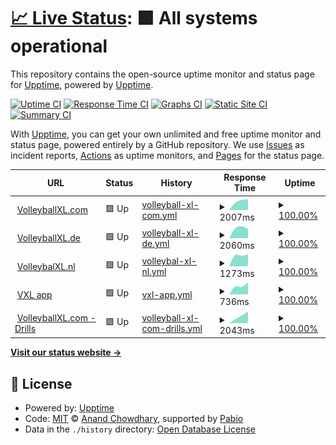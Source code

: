 # [📈 Live Status](https://upptime.github.io/upptime): <!--live status--> **🟩 All systems operational**

This repository contains the open-source uptime monitor and status page for [Upptime](https://upptime.js.org), powered by [Upptime](https://github.com/upptime/upptime).

[![Uptime CI](https://github.com/bartallxl/uptime/workflows/Uptime%20CI/badge.svg)](https://github.com/bartallxl/uptime/actions?query=workflow%3A%22Uptime+CI%22)
[![Response Time CI](https://github.com/bartallxl/uptime/workflows/Response%20Time%20CI/badge.svg)](https://github.com/bartallxl/uptime/actions?query=workflow%3A%22Response+Time+CI%22)
[![Graphs CI](https://github.com/bartallxl/uptime/workflows/Graphs%20CI/badge.svg)](https://github.com/bartallxl/uptime/actions?query=workflow%3A%22Graphs+CI%22)
[![Static Site CI](https://github.com/bartallxl/uptime/workflows/Static%20Site%20CI/badge.svg)](https://github.com/bartallxl/uptime/actions?query=workflow%3A%22Static+Site+CI%22)
[![Summary CI](https://github.com/bartallxl/uptime/workflows/Summary%20CI/badge.svg)](https://github.com/bartallxl/uptime/actions?query=workflow%3A%22Summary+CI%22)

With [Upptime](https://upptime.js.org), you can get your own unlimited and free uptime monitor and status page, powered entirely by a GitHub repository. We use [Issues](https://github.com/upptime/upptime/issues) as incident reports, [Actions](https://github.com/bartallxl/uptime/actions) as uptime monitors, and [Pages](https://upptime.github.io/upptime) for the status page.

<!--start: status pages-->
<!-- This summary is generated by Upptime (https://github.com/upptime/upptime) -->
<!-- Do not edit this manually, your changes will be overwritten -->
<!-- prettier-ignore -->
| URL | Status | History | Response Time | Uptime |
| --- | ------ | ------- | ------------- | ------ |
| <img alt="" src="https://icons.duckduckgo.com/ip3/volleyballxl.com.ico" height="13"> [VolleyballXL.com](https://volleyballxl.com) | 🟩 Up | [volleyball-xl-com.yml](https://github.com/bartallxl/uptime/commits/HEAD/history/volleyball-xl-com.yml) | <details><summary><img alt="Response time graph" src="./graphs/volleyball-xl-com/response-time-week.png" height="20"> 2007ms</summary><br><a href="https://bartallxl.github.io/uptime/history/volleyball-xl-com"><img alt="Response time 2007" src="https://img.shields.io/endpoint?url=https%3A%2F%2Fraw.githubusercontent.com%2Fbartallxl%2Fuptime%2FHEAD%2Fapi%2Fvolleyball-xl-com%2Fresponse-time.json"></a><br><a href="https://bartallxl.github.io/uptime/history/volleyball-xl-com"><img alt="24-hour response time 2007" src="https://img.shields.io/endpoint?url=https%3A%2F%2Fraw.githubusercontent.com%2Fbartallxl%2Fuptime%2FHEAD%2Fapi%2Fvolleyball-xl-com%2Fresponse-time-day.json"></a><br><a href="https://bartallxl.github.io/uptime/history/volleyball-xl-com"><img alt="7-day response time 2007" src="https://img.shields.io/endpoint?url=https%3A%2F%2Fraw.githubusercontent.com%2Fbartallxl%2Fuptime%2FHEAD%2Fapi%2Fvolleyball-xl-com%2Fresponse-time-week.json"></a><br><a href="https://bartallxl.github.io/uptime/history/volleyball-xl-com"><img alt="30-day response time 2007" src="https://img.shields.io/endpoint?url=https%3A%2F%2Fraw.githubusercontent.com%2Fbartallxl%2Fuptime%2FHEAD%2Fapi%2Fvolleyball-xl-com%2Fresponse-time-month.json"></a><br><a href="https://bartallxl.github.io/uptime/history/volleyball-xl-com"><img alt="1-year response time 2007" src="https://img.shields.io/endpoint?url=https%3A%2F%2Fraw.githubusercontent.com%2Fbartallxl%2Fuptime%2FHEAD%2Fapi%2Fvolleyball-xl-com%2Fresponse-time-year.json"></a></details> | <details><summary><a href="https://bartallxl.github.io/uptime/history/volleyball-xl-com">100.00%</a></summary><a href="https://bartallxl.github.io/uptime/history/volleyball-xl-com"><img alt="All-time uptime 100.00%" src="https://img.shields.io/endpoint?url=https%3A%2F%2Fraw.githubusercontent.com%2Fbartallxl%2Fuptime%2FHEAD%2Fapi%2Fvolleyball-xl-com%2Fuptime.json"></a><br><a href="https://bartallxl.github.io/uptime/history/volleyball-xl-com"><img alt="24-hour uptime 100.00%" src="https://img.shields.io/endpoint?url=https%3A%2F%2Fraw.githubusercontent.com%2Fbartallxl%2Fuptime%2FHEAD%2Fapi%2Fvolleyball-xl-com%2Fuptime-day.json"></a><br><a href="https://bartallxl.github.io/uptime/history/volleyball-xl-com"><img alt="7-day uptime 100.00%" src="https://img.shields.io/endpoint?url=https%3A%2F%2Fraw.githubusercontent.com%2Fbartallxl%2Fuptime%2FHEAD%2Fapi%2Fvolleyball-xl-com%2Fuptime-week.json"></a><br><a href="https://bartallxl.github.io/uptime/history/volleyball-xl-com"><img alt="30-day uptime 100.00%" src="https://img.shields.io/endpoint?url=https%3A%2F%2Fraw.githubusercontent.com%2Fbartallxl%2Fuptime%2FHEAD%2Fapi%2Fvolleyball-xl-com%2Fuptime-month.json"></a><br><a href="https://bartallxl.github.io/uptime/history/volleyball-xl-com"><img alt="1-year uptime 100.00%" src="https://img.shields.io/endpoint?url=https%3A%2F%2Fraw.githubusercontent.com%2Fbartallxl%2Fuptime%2FHEAD%2Fapi%2Fvolleyball-xl-com%2Fuptime-year.json"></a></details>
| <img alt="" src="https://icons.duckduckgo.com/ip3/volleyballxl.de.ico" height="13"> [VolleyballXL.de](https://volleyballxl.de) | 🟩 Up | [volleyball-xl-de.yml](https://github.com/bartallxl/uptime/commits/HEAD/history/volleyball-xl-de.yml) | <details><summary><img alt="Response time graph" src="./graphs/volleyball-xl-de/response-time-week.png" height="20"> 2060ms</summary><br><a href="https://bartallxl.github.io/uptime/history/volleyball-xl-de"><img alt="Response time 2060" src="https://img.shields.io/endpoint?url=https%3A%2F%2Fraw.githubusercontent.com%2Fbartallxl%2Fuptime%2FHEAD%2Fapi%2Fvolleyball-xl-de%2Fresponse-time.json"></a><br><a href="https://bartallxl.github.io/uptime/history/volleyball-xl-de"><img alt="24-hour response time 2060" src="https://img.shields.io/endpoint?url=https%3A%2F%2Fraw.githubusercontent.com%2Fbartallxl%2Fuptime%2FHEAD%2Fapi%2Fvolleyball-xl-de%2Fresponse-time-day.json"></a><br><a href="https://bartallxl.github.io/uptime/history/volleyball-xl-de"><img alt="7-day response time 2060" src="https://img.shields.io/endpoint?url=https%3A%2F%2Fraw.githubusercontent.com%2Fbartallxl%2Fuptime%2FHEAD%2Fapi%2Fvolleyball-xl-de%2Fresponse-time-week.json"></a><br><a href="https://bartallxl.github.io/uptime/history/volleyball-xl-de"><img alt="30-day response time 2060" src="https://img.shields.io/endpoint?url=https%3A%2F%2Fraw.githubusercontent.com%2Fbartallxl%2Fuptime%2FHEAD%2Fapi%2Fvolleyball-xl-de%2Fresponse-time-month.json"></a><br><a href="https://bartallxl.github.io/uptime/history/volleyball-xl-de"><img alt="1-year response time 2060" src="https://img.shields.io/endpoint?url=https%3A%2F%2Fraw.githubusercontent.com%2Fbartallxl%2Fuptime%2FHEAD%2Fapi%2Fvolleyball-xl-de%2Fresponse-time-year.json"></a></details> | <details><summary><a href="https://bartallxl.github.io/uptime/history/volleyball-xl-de">100.00%</a></summary><a href="https://bartallxl.github.io/uptime/history/volleyball-xl-de"><img alt="All-time uptime 100.00%" src="https://img.shields.io/endpoint?url=https%3A%2F%2Fraw.githubusercontent.com%2Fbartallxl%2Fuptime%2FHEAD%2Fapi%2Fvolleyball-xl-de%2Fuptime.json"></a><br><a href="https://bartallxl.github.io/uptime/history/volleyball-xl-de"><img alt="24-hour uptime 100.00%" src="https://img.shields.io/endpoint?url=https%3A%2F%2Fraw.githubusercontent.com%2Fbartallxl%2Fuptime%2FHEAD%2Fapi%2Fvolleyball-xl-de%2Fuptime-day.json"></a><br><a href="https://bartallxl.github.io/uptime/history/volleyball-xl-de"><img alt="7-day uptime 100.00%" src="https://img.shields.io/endpoint?url=https%3A%2F%2Fraw.githubusercontent.com%2Fbartallxl%2Fuptime%2FHEAD%2Fapi%2Fvolleyball-xl-de%2Fuptime-week.json"></a><br><a href="https://bartallxl.github.io/uptime/history/volleyball-xl-de"><img alt="30-day uptime 100.00%" src="https://img.shields.io/endpoint?url=https%3A%2F%2Fraw.githubusercontent.com%2Fbartallxl%2Fuptime%2FHEAD%2Fapi%2Fvolleyball-xl-de%2Fuptime-month.json"></a><br><a href="https://bartallxl.github.io/uptime/history/volleyball-xl-de"><img alt="1-year uptime 100.00%" src="https://img.shields.io/endpoint?url=https%3A%2F%2Fraw.githubusercontent.com%2Fbartallxl%2Fuptime%2FHEAD%2Fapi%2Fvolleyball-xl-de%2Fuptime-year.json"></a></details>
| <img alt="" src="https://icons.duckduckgo.com/ip3/volleybalxl.nl.ico" height="13"> [VolleybalXL.nl](https://volleybalxl.nl) | 🟩 Up | [volleybal-xl-nl.yml](https://github.com/bartallxl/uptime/commits/HEAD/history/volleybal-xl-nl.yml) | <details><summary><img alt="Response time graph" src="./graphs/volleybal-xl-nl/response-time-week.png" height="20"> 1273ms</summary><br><a href="https://bartallxl.github.io/uptime/history/volleybal-xl-nl"><img alt="Response time 1273" src="https://img.shields.io/endpoint?url=https%3A%2F%2Fraw.githubusercontent.com%2Fbartallxl%2Fuptime%2FHEAD%2Fapi%2Fvolleybal-xl-nl%2Fresponse-time.json"></a><br><a href="https://bartallxl.github.io/uptime/history/volleybal-xl-nl"><img alt="24-hour response time 1273" src="https://img.shields.io/endpoint?url=https%3A%2F%2Fraw.githubusercontent.com%2Fbartallxl%2Fuptime%2FHEAD%2Fapi%2Fvolleybal-xl-nl%2Fresponse-time-day.json"></a><br><a href="https://bartallxl.github.io/uptime/history/volleybal-xl-nl"><img alt="7-day response time 1273" src="https://img.shields.io/endpoint?url=https%3A%2F%2Fraw.githubusercontent.com%2Fbartallxl%2Fuptime%2FHEAD%2Fapi%2Fvolleybal-xl-nl%2Fresponse-time-week.json"></a><br><a href="https://bartallxl.github.io/uptime/history/volleybal-xl-nl"><img alt="30-day response time 1273" src="https://img.shields.io/endpoint?url=https%3A%2F%2Fraw.githubusercontent.com%2Fbartallxl%2Fuptime%2FHEAD%2Fapi%2Fvolleybal-xl-nl%2Fresponse-time-month.json"></a><br><a href="https://bartallxl.github.io/uptime/history/volleybal-xl-nl"><img alt="1-year response time 1273" src="https://img.shields.io/endpoint?url=https%3A%2F%2Fraw.githubusercontent.com%2Fbartallxl%2Fuptime%2FHEAD%2Fapi%2Fvolleybal-xl-nl%2Fresponse-time-year.json"></a></details> | <details><summary><a href="https://bartallxl.github.io/uptime/history/volleybal-xl-nl">100.00%</a></summary><a href="https://bartallxl.github.io/uptime/history/volleybal-xl-nl"><img alt="All-time uptime 100.00%" src="https://img.shields.io/endpoint?url=https%3A%2F%2Fraw.githubusercontent.com%2Fbartallxl%2Fuptime%2FHEAD%2Fapi%2Fvolleybal-xl-nl%2Fuptime.json"></a><br><a href="https://bartallxl.github.io/uptime/history/volleybal-xl-nl"><img alt="24-hour uptime 100.00%" src="https://img.shields.io/endpoint?url=https%3A%2F%2Fraw.githubusercontent.com%2Fbartallxl%2Fuptime%2FHEAD%2Fapi%2Fvolleybal-xl-nl%2Fuptime-day.json"></a><br><a href="https://bartallxl.github.io/uptime/history/volleybal-xl-nl"><img alt="7-day uptime 100.00%" src="https://img.shields.io/endpoint?url=https%3A%2F%2Fraw.githubusercontent.com%2Fbartallxl%2Fuptime%2FHEAD%2Fapi%2Fvolleybal-xl-nl%2Fuptime-week.json"></a><br><a href="https://bartallxl.github.io/uptime/history/volleybal-xl-nl"><img alt="30-day uptime 100.00%" src="https://img.shields.io/endpoint?url=https%3A%2F%2Fraw.githubusercontent.com%2Fbartallxl%2Fuptime%2FHEAD%2Fapi%2Fvolleybal-xl-nl%2Fuptime-month.json"></a><br><a href="https://bartallxl.github.io/uptime/history/volleybal-xl-nl"><img alt="1-year uptime 100.00%" src="https://img.shields.io/endpoint?url=https%3A%2F%2Fraw.githubusercontent.com%2Fbartallxl%2Fuptime%2FHEAD%2Fapi%2Fvolleybal-xl-nl%2Fuptime-year.json"></a></details>
| <img alt="" src="https://icons.duckduckgo.com/ip3/volleyballxl.com.ico" height="13"> [VXL app](https://volleyballxl.com/applogin/) | 🟩 Up | [vxl-app.yml](https://github.com/bartallxl/uptime/commits/HEAD/history/vxl-app.yml) | <details><summary><img alt="Response time graph" src="./graphs/vxl-app/response-time-week.png" height="20"> 736ms</summary><br><a href="https://bartallxl.github.io/uptime/history/vxl-app"><img alt="Response time 736" src="https://img.shields.io/endpoint?url=https%3A%2F%2Fraw.githubusercontent.com%2Fbartallxl%2Fuptime%2FHEAD%2Fapi%2Fvxl-app%2Fresponse-time.json"></a><br><a href="https://bartallxl.github.io/uptime/history/vxl-app"><img alt="24-hour response time 736" src="https://img.shields.io/endpoint?url=https%3A%2F%2Fraw.githubusercontent.com%2Fbartallxl%2Fuptime%2FHEAD%2Fapi%2Fvxl-app%2Fresponse-time-day.json"></a><br><a href="https://bartallxl.github.io/uptime/history/vxl-app"><img alt="7-day response time 736" src="https://img.shields.io/endpoint?url=https%3A%2F%2Fraw.githubusercontent.com%2Fbartallxl%2Fuptime%2FHEAD%2Fapi%2Fvxl-app%2Fresponse-time-week.json"></a><br><a href="https://bartallxl.github.io/uptime/history/vxl-app"><img alt="30-day response time 736" src="https://img.shields.io/endpoint?url=https%3A%2F%2Fraw.githubusercontent.com%2Fbartallxl%2Fuptime%2FHEAD%2Fapi%2Fvxl-app%2Fresponse-time-month.json"></a><br><a href="https://bartallxl.github.io/uptime/history/vxl-app"><img alt="1-year response time 736" src="https://img.shields.io/endpoint?url=https%3A%2F%2Fraw.githubusercontent.com%2Fbartallxl%2Fuptime%2FHEAD%2Fapi%2Fvxl-app%2Fresponse-time-year.json"></a></details> | <details><summary><a href="https://bartallxl.github.io/uptime/history/vxl-app">100.00%</a></summary><a href="https://bartallxl.github.io/uptime/history/vxl-app"><img alt="All-time uptime 100.00%" src="https://img.shields.io/endpoint?url=https%3A%2F%2Fraw.githubusercontent.com%2Fbartallxl%2Fuptime%2FHEAD%2Fapi%2Fvxl-app%2Fuptime.json"></a><br><a href="https://bartallxl.github.io/uptime/history/vxl-app"><img alt="24-hour uptime 100.00%" src="https://img.shields.io/endpoint?url=https%3A%2F%2Fraw.githubusercontent.com%2Fbartallxl%2Fuptime%2FHEAD%2Fapi%2Fvxl-app%2Fuptime-day.json"></a><br><a href="https://bartallxl.github.io/uptime/history/vxl-app"><img alt="7-day uptime 100.00%" src="https://img.shields.io/endpoint?url=https%3A%2F%2Fraw.githubusercontent.com%2Fbartallxl%2Fuptime%2FHEAD%2Fapi%2Fvxl-app%2Fuptime-week.json"></a><br><a href="https://bartallxl.github.io/uptime/history/vxl-app"><img alt="30-day uptime 100.00%" src="https://img.shields.io/endpoint?url=https%3A%2F%2Fraw.githubusercontent.com%2Fbartallxl%2Fuptime%2FHEAD%2Fapi%2Fvxl-app%2Fuptime-month.json"></a><br><a href="https://bartallxl.github.io/uptime/history/vxl-app"><img alt="1-year uptime 100.00%" src="https://img.shields.io/endpoint?url=https%3A%2F%2Fraw.githubusercontent.com%2Fbartallxl%2Fuptime%2FHEAD%2Fapi%2Fvxl-app%2Fuptime-year.json"></a></details>
| <img alt="" src="https://icons.duckduckgo.com/ip3/volleyballxl.com.ico" height="13"> [VolleyballXL.com - Drills](https://volleyballxl.com/drills/) | 🟩 Up | [volleyball-xl-com-drills.yml](https://github.com/bartallxl/uptime/commits/HEAD/history/volleyball-xl-com-drills.yml) | <details><summary><img alt="Response time graph" src="./graphs/volleyball-xl-com-drills/response-time-week.png" height="20"> 2043ms</summary><br><a href="https://bartallxl.github.io/uptime/history/volleyball-xl-com-drills"><img alt="Response time 2043" src="https://img.shields.io/endpoint?url=https%3A%2F%2Fraw.githubusercontent.com%2Fbartallxl%2Fuptime%2FHEAD%2Fapi%2Fvolleyball-xl-com-drills%2Fresponse-time.json"></a><br><a href="https://bartallxl.github.io/uptime/history/volleyball-xl-com-drills"><img alt="24-hour response time 2043" src="https://img.shields.io/endpoint?url=https%3A%2F%2Fraw.githubusercontent.com%2Fbartallxl%2Fuptime%2FHEAD%2Fapi%2Fvolleyball-xl-com-drills%2Fresponse-time-day.json"></a><br><a href="https://bartallxl.github.io/uptime/history/volleyball-xl-com-drills"><img alt="7-day response time 2043" src="https://img.shields.io/endpoint?url=https%3A%2F%2Fraw.githubusercontent.com%2Fbartallxl%2Fuptime%2FHEAD%2Fapi%2Fvolleyball-xl-com-drills%2Fresponse-time-week.json"></a><br><a href="https://bartallxl.github.io/uptime/history/volleyball-xl-com-drills"><img alt="30-day response time 2043" src="https://img.shields.io/endpoint?url=https%3A%2F%2Fraw.githubusercontent.com%2Fbartallxl%2Fuptime%2FHEAD%2Fapi%2Fvolleyball-xl-com-drills%2Fresponse-time-month.json"></a><br><a href="https://bartallxl.github.io/uptime/history/volleyball-xl-com-drills"><img alt="1-year response time 2043" src="https://img.shields.io/endpoint?url=https%3A%2F%2Fraw.githubusercontent.com%2Fbartallxl%2Fuptime%2FHEAD%2Fapi%2Fvolleyball-xl-com-drills%2Fresponse-time-year.json"></a></details> | <details><summary><a href="https://bartallxl.github.io/uptime/history/volleyball-xl-com-drills">100.00%</a></summary><a href="https://bartallxl.github.io/uptime/history/volleyball-xl-com-drills"><img alt="All-time uptime 100.00%" src="https://img.shields.io/endpoint?url=https%3A%2F%2Fraw.githubusercontent.com%2Fbartallxl%2Fuptime%2FHEAD%2Fapi%2Fvolleyball-xl-com-drills%2Fuptime.json"></a><br><a href="https://bartallxl.github.io/uptime/history/volleyball-xl-com-drills"><img alt="24-hour uptime 100.00%" src="https://img.shields.io/endpoint?url=https%3A%2F%2Fraw.githubusercontent.com%2Fbartallxl%2Fuptime%2FHEAD%2Fapi%2Fvolleyball-xl-com-drills%2Fuptime-day.json"></a><br><a href="https://bartallxl.github.io/uptime/history/volleyball-xl-com-drills"><img alt="7-day uptime 100.00%" src="https://img.shields.io/endpoint?url=https%3A%2F%2Fraw.githubusercontent.com%2Fbartallxl%2Fuptime%2FHEAD%2Fapi%2Fvolleyball-xl-com-drills%2Fuptime-week.json"></a><br><a href="https://bartallxl.github.io/uptime/history/volleyball-xl-com-drills"><img alt="30-day uptime 100.00%" src="https://img.shields.io/endpoint?url=https%3A%2F%2Fraw.githubusercontent.com%2Fbartallxl%2Fuptime%2FHEAD%2Fapi%2Fvolleyball-xl-com-drills%2Fuptime-month.json"></a><br><a href="https://bartallxl.github.io/uptime/history/volleyball-xl-com-drills"><img alt="1-year uptime 100.00%" src="https://img.shields.io/endpoint?url=https%3A%2F%2Fraw.githubusercontent.com%2Fbartallxl%2Fuptime%2FHEAD%2Fapi%2Fvolleyball-xl-com-drills%2Fuptime-year.json"></a></details>

<!--end: status pages-->

[**Visit our status website →**](https://upptime.github.io/upptime)

## 📄 License

- Powered by: [Upptime](https://github.com/upptime/upptime)
- Code: [MIT](./LICENSE) © [Anand Chowdhary](https://anandchowdhary.com), supported by [Pabio](https://pabio.com)
- Data in the `./history` directory: [Open Database License](https://opendatacommons.org/licenses/odbl/1-0/)

